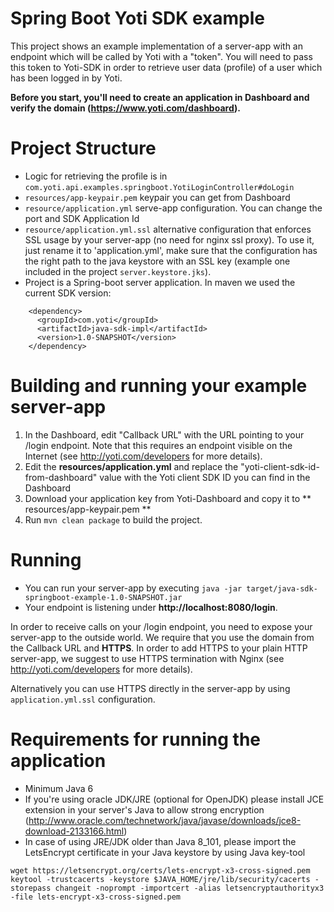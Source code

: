 Spring Boot Yoti SDK example
=============================

This project shows an example implementation of a server-app with an endpoint which will be called by Yoti with a "token".
You will need to pass this token to Yoti-SDK in order to retrieve user data (profile) of a user which has been logged in by Yoti.

**Before you start, you'll need to create an application in Dashboard and verify the domain (https://www.yoti.com/dashboard).**

# Project Structure
* Logic for retrieving the profile is in ```com.yoti.api.examples.springboot.YotiLoginController#doLogin```
* ```resources/app-keypair.pem``` keypair you can get from Dashboard
* ```resource/application.yml``` serve-app configuration. You can change the port and SDK Application Id
* ```resource/application.yml.ssl``` alternative configuration that enforces SSL usage by your server-app (no need for nginx ssl proxy). To use it, just rename it to 'application.yml', make sure that the configuration has the right path to the java keystore with an SSL key (example one included in the project ``` server.keystore.jks ```).
* Project is a Spring-boot server application. In maven we used the current SDK version:
```
    <dependency>
      <groupId>com.yoti</groupId>
      <artifactId>java-sdk-impl</artifactId>
      <version>1.0-SNAPSHOT</version>
    </dependency>
```

# Building and running your example server-app
1. In the Dashboard, edit "Callback URL" with the URL pointing to your /login endpoint. Note that this requires an endpoint visible on the Internet (see http://yoti.com/developers for more details).
2. Edit the **resources/application.yml** and replace the "yoti-client-sdk-id-from-dashboard" value with the Yoti client SDK ID you can find in the Dashboard
3. Download your application key from Yoti-Dashboard and copy it to ** resources/app-keypair.pem **
4. Run ```mvn clean package``` to build the project.

# Running
* You can run your server-app by executing ```java -jar target/java-sdk-springboot-example-1.0-SNAPSHOT.jar```
* Your endpoint is listening under **http://localhost:8080/login**.

In order to receive calls on your /login endpoint, you need to expose your server-app to the outside world. We require that you use the domain from the Callback URL and **HTTPS**. 
In order to add HTTPS to your plain HTTP server-app, we suggest to use HTTPS termination with Nginx (see http://yoti.com/developers for more details).

Alternatively you can use HTTPS directly in the server-app by using ``` application.yml.ssl ``` configuration.

# Requirements for running the application
* Minimum Java 6
* If you're using oracle JDK/JRE (optional for OpenJDK) please install JCE extension in your server's Java to allow strong encryption (http://www.oracle.com/technetwork/java/javase/downloads/jce8-download-2133166.html)
* In case of using JRE/JDK older than Java 8_101, please import the LetsEncrypt certificate in your Java keystore by using Java key-tool
```
wget https://letsencrypt.org/certs/lets-encrypt-x3-cross-signed.pem
keytool -trustcacerts -keystore $JAVA_HOME/jre/lib/security/cacerts -storepass changeit -noprompt -importcert -alias letsencryptauthorityx3 -file lets-encrypt-x3-cross-signed.pem
```



